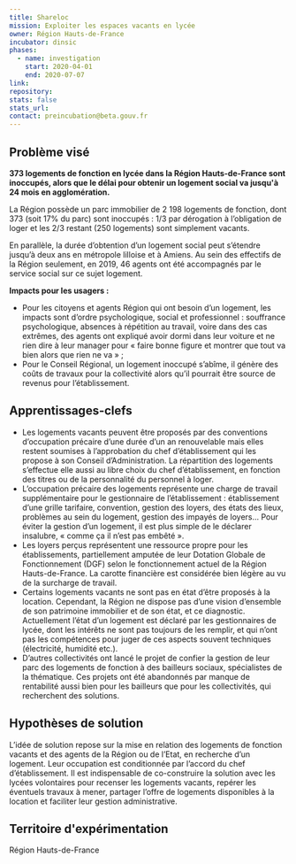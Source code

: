 ```yaml
---
title: Shareloc
mission: Exploiter les espaces vacants en lycée
owner: Région Hauts-de-France
incubator: dinsic 
phases:
  - name: investigation
    start: 2020-04-01
    end: 2020-07-07
link:
repository: 
stats: false 
stats_url: 
contact: preincubation@beta.gouv.fr
---
```


## Problème visé

**373 logements de fonction en lycée dans la Région Hauts-de-France sont inoccupés, alors que le délai pour obtenir un logement social va jusqu'à 24 mois en agglomération.**

La Région possède un parc immobilier de 2 198 logements de fonction, dont 373 (soit 17% du parc) sont inoccupés : 1/3 par dérogation à l’obligation de loger et les 2/3 restant (250 logements) sont simplement vacants.

En parallèle, la durée d’obtention d’un logement social peut s’étendre jusqu’à deux ans en métropole lilloise et à Amiens. Au sein des effectifs de la Région seulement, en 2019, 46 agents ont été accompagnés par le service social sur ce sujet logement.

**Impacts pour les usagers :**
- Pour les citoyens et agents Région qui ont besoin d’un logement, les impacts sont d’ordre psychologique, social et professionnel : souffrance psychologique, absences à répétition au travail, voire dans des cas extrêmes, des agents ont expliqué avoir dormi dans leur voiture et ne rien dire à leur manager pour « faire bonne figure et montrer que tout va bien alors que rien ne va » ;
- Pour le Conseil Régional, un logement inoccupé s’abîme, il génère des coûts de travaux pour la collectivité alors qu’il pourrait être source de revenus pour l’établissement.

## Apprentissages-clefs

- Les logements vacants peuvent être proposés par des conventions d’occupation précaire d’une durée d’un an renouvelable mais elles restent soumises à l’approbation du chef d’établissement qui les propose à son Conseil d’Administration. La répartition des logements s’effectue elle aussi au libre choix du chef d’établissement, en fonction des titres ou de la personnalité du personnel à loger.
- L’occupation précaire des logements représente une charge de travail supplémentaire pour le gestionnaire de l’établissement : établissement d’une grille tarifaire, convention, gestion des loyers, des états des lieux, problèmes au sein du logement, gestion des impayés de loyers... Pour éviter la gestion d’un logement, il est plus simple de le déclarer insalubre, « comme ça il n’est pas embêté ».
- Les loyers perçus représentent une ressource propre pour les établissements, partiellement amputée de leur Dotation Globale de Fonctionnement (DGF) selon le fonctionnement actuel de la Région Hauts-de-France. La carotte financière est considérée bien légère au vu de la surcharge de travail.
- Certains logements vacants ne sont pas en état d’être proposés à la location. Cependant, la Région ne dispose pas d’une vision d’ensemble de son patrimoine immobilier et de son état, et ce diagnostic. Actuellement l’état d’un logement est déclaré par les gestionnaires de lycée, dont les intérêts ne sont pas toujours de les remplir, et qui n’ont pas les compétences pour juger de ces aspects souvent techniques (électricité, humidité etc.).
- D’autres collectivités ont lancé le projet de confier la gestion de leur parc des logements de fonction à des bailleurs sociaux, spécialistes de la thématique. Ces projets ont été abandonnés par manque de rentabilité aussi bien pour les bailleurs que pour les collectivités, qui recherchent des solutions.

## Hypothèses de solution 
L’idée de solution repose sur la mise en relation des logements de fonction vacants et des agents de la Région ou de l’Etat, en recherche d’un logement. Leur occupation est conditionnée par l’accord du chef d’établissement. Il est indispensable de co-construire la solution avec les lycées volontaires pour recenser les logements vacants, repérer les éventuels travaux à mener, partager l’offre de logements disponibles à la location et faciliter leur gestion administrative.

## Territoire d'expérimentation 
Région Hauts-de-France

